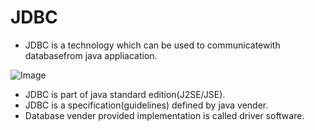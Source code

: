 # JDBC
- JDBC is a technology which can be used to communicatewith databasefrom java appliacation.
  
![Image](https://github.com/user-attachments/assets/fa880c0e-9ae9-49db-85b5-ebe632eb87fb)

- JDBC is part of java standard edition(J2SE/JSE).
- JDBC is a specification(guidelines) defined by java vender.
- Database vender provided implementation is called driver software.
